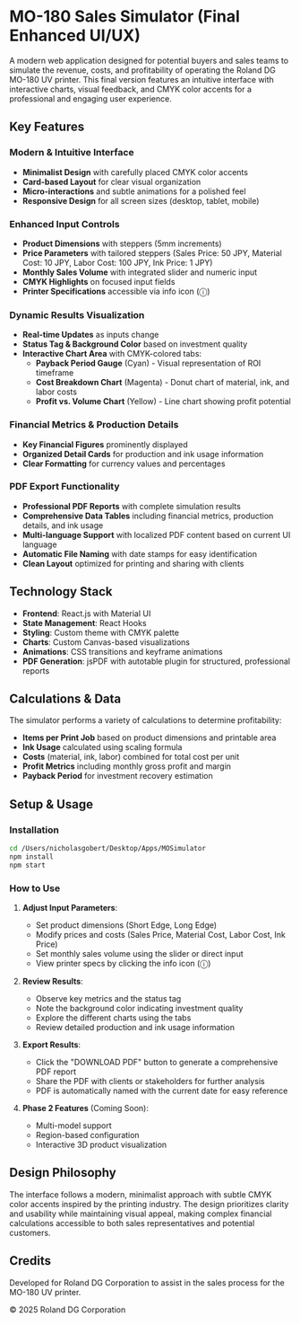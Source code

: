 # MO-180 Sales Simulator (Final Enhanced UI/UX)

A modern web application designed for potential buyers and sales teams to simulate the revenue, costs, and profitability of operating the Roland DG MO-180 UV printer. This final version features an intuitive interface with interactive charts, visual feedback, and CMYK color accents for a professional and engaging user experience.

## Key Features

### Modern & Intuitive Interface

* **Minimalist Design** with carefully placed CMYK color accents
* **Card-based Layout** for clear visual organization
* **Micro-interactions** and subtle animations for a polished feel
* **Responsive Design** for all screen sizes (desktop, tablet, mobile)

### Enhanced Input Controls

* **Product Dimensions** with steppers (5mm increments)
* **Price Parameters** with tailored steppers (Sales Price: 50 JPY, Material Cost: 10 JPY, Labor Cost: 100 JPY, Ink Price: 1 JPY)
* **Monthly Sales Volume** with integrated slider and numeric input
* **CMYK Highlights** on focused input fields
* **Printer Specifications** accessible via info icon (ⓘ)

### Dynamic Results Visualization

* **Real-time Updates** as inputs change
* **Status Tag & Background Color** based on investment quality
* **Interactive Chart Area** with CMYK-colored tabs:
  * **Payback Period Gauge** (Cyan) - Visual representation of ROI timeframe
  * **Cost Breakdown Chart** (Magenta) - Donut chart of material, ink, and labor costs
  * **Profit vs. Volume Chart** (Yellow) - Line chart showing profit potential

### Financial Metrics & Production Details

* **Key Financial Figures** prominently displayed
* **Organized Detail Cards** for production and ink usage information
* **Clear Formatting** for currency values and percentages

### PDF Export Functionality

* **Professional PDF Reports** with complete simulation results
* **Comprehensive Data Tables** including financial metrics, production details, and ink usage
* **Multi-language Support** with localized PDF content based on current UI language
* **Automatic File Naming** with date stamps for easy identification
* **Clean Layout** optimized for printing and sharing with clients

## Technology Stack

* **Frontend**: React.js with Material UI
* **State Management**: React Hooks
* **Styling**: Custom theme with CMYK palette
* **Charts**: Custom Canvas-based visualizations
* **Animations**: CSS transitions and keyframe animations
* **PDF Generation**: jsPDF with autotable plugin for structured, professional reports

## Calculations & Data

The simulator performs a variety of calculations to determine profitability:

* **Items per Print Job** based on product dimensions and printable area
* **Ink Usage** calculated using scaling formula
* **Costs** (material, ink, labor) combined for total cost per unit
* **Profit Metrics** including monthly gross profit and margin
* **Payback Period** for investment recovery estimation

## Setup & Usage

### Installation

```bash
cd /Users/nicholasgobert/Desktop/Apps/MOSimulator
npm install
npm start
```

### How to Use

1. **Adjust Input Parameters**:
   * Set product dimensions (Short Edge, Long Edge)
   * Modify prices and costs (Sales Price, Material Cost, Labor Cost, Ink Price)
   * Set monthly sales volume using the slider or direct input
   * View printer specs by clicking the info icon (ⓘ)

2. **Review Results**:
   * Observe key metrics and the status tag
   * Note the background color indicating investment quality
   * Explore the different charts using the tabs
   * Review detailed production and ink usage information

3. **Export Results**:
   * Click the "DOWNLOAD PDF" button to generate a comprehensive PDF report
   * Share the PDF with clients or stakeholders for further analysis
   * PDF is automatically named with the current date for easy reference

4. **Phase 2 Features** (Coming Soon):
   * Multi-model support
   * Region-based configuration
   * Interactive 3D product visualization

## Design Philosophy

The interface follows a modern, minimalist approach with subtle CMYK color accents inspired by the printing industry. The design prioritizes clarity and usability while maintaining visual appeal, making complex financial calculations accessible to both sales representatives and potential customers.

## Credits

Developed for Roland DG Corporation to assist in the sales process for the MO-180 UV printer.

© 2025 Roland DG Corporation

